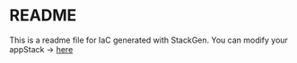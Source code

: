 # README
This is a readme file for IaC generated with StackGen.
You can modify your appStack -> [here](http://main.dev.stackgen.com/appstacks/7bfebed2-1d90-46ed-b774-451c3a81a08a)
